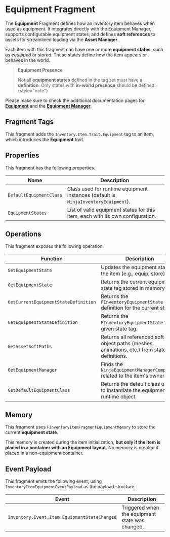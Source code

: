 # Equipment Fragment
<primary-label ref="inventory"/>

The **Equipment** Fragment defines how an inventory item behaves when used as equipment. It integrates directly with the 
Equipment Manager, supports configurable equipment states, and defines **soft references** to assets for streamlined 
loading via the **Asset Manager**.

Each item with this fragment can have one or more **equipment states**, such as _equipped_ or _stored_. These states 
define how the item appears or behaves in the world.

> **Equipment Presence**
> 
> Not all **equipment states** defined in the tag set must have a **definition**. Only states with **in-world presence** 
> should be defined.
{style="note"}

Please make sure to check the additional documentation pages for [**Equipment**](inv_equipment_instances.md) and the 
[**Equipment Manager**](inv_equipment_management.md).

## Fragment Tags
This fragment adds the `Inventory.Item.Trait.Equipment` tag to an item, which introduces the **Equipment** trait.

## Properties
This fragment has the following properties.

| Name                    | Description                                                                        |
|-------------------------|------------------------------------------------------------------------------------|
| `DefaultEquipmentClass` | Class used for runtime equipment instances (default is `NinjaInventoryEquipment`). |
| `EquipmentStates`       | List of valid equipment states for this item, each with its own configuration.     |

## Operations
This fragment exposes the following operation.

| Function                             | Description                                                                                 |
|--------------------------------------|---------------------------------------------------------------------------------------------|
| `SetEquipmentState`                  | Updates the equipment state of the item (e.g., equip, store).                               |
| `GetEquipmentState`                  | Returns the current equipment state tag stored in memory.                                   |
| `GetCurrentEquipmentStateDefinition` | Returns the `FInventoryEquipmentState` definition for the current state.                    |
| `GetEquipmentStateDefinition`        | Returns the `FInventoryEquipmentState` for a given state tag.                               |
| `GetAssetSoftPaths`                  | Returns all referenced soft object paths (meshes, animations, etc.) from state definitions. |
| `GetEquipmentManager`                | Finds the `NinjaEquipmentManagerComponent` related to the item's owner.                     |
| `GetDefaultEquipmentClass`           | Returns the default class used to instantiate the equipment runtime object.                 |

## Memory
This fragment uses `FInventoryItemFragmentEquipmentMemory` to store the current **equipment state**.

This memory is created during the item initialization, **but only if the item is placed in a container with an Equipment layout**.
No memory is created if placed in a non-equipment container.

## Event Payload
This fragment emits the following event, using `InventoryItemEquipmentEventPayload` as the payload structure.

| Event                                        | Description                                     |
|----------------------------------------------|-------------------------------------------------|
| `Inventory.Event.Item.EquipmentStateChanged` | Triggered when the equipment state was changed. |